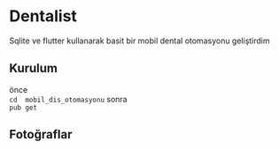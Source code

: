 # Dentalist
Sqlite ve flutter kullanarak basit bir mobil dental otomasyonu geliştirdim
## Kurulum
önce  
`cd  mobil_dis_otomasyonu`
sonra  
` pub get `
## Fotoğraflar
